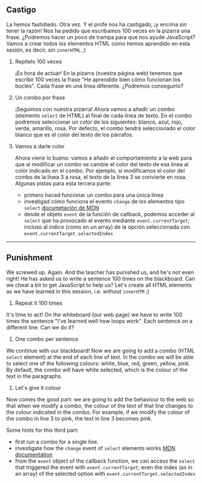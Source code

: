 ## Castigo

La hemos fastidiado. Otra vez. Y el profe nos ha castigado, ¡y encima sin tener la razón! Nos ha pedido que escribamos 100 veces en la pizarra una frase. ¿Podremos hacer un poco de trampa para que nos ayude JavaScript? Vamos a crear todos los elementos HTML como hemos aprendido en esta sesión, es decir, sin `innerHTML` ;)

1. Repítelo 100 veces

   ¡Es hora de actuar! En la pizarra (nuestra página web) tenemos que escribir 100 veces la frase "He aprendido bien cómo funcionan los bucles". Cada frase en una línea diferente. ¿Podremos conseguirlo? 

1. Un combo por frase

   ¡Seguimos con nuestra pizarra! Ahora vamos a añadir un combo (elemento `select` de HTML) al final de cada línea de texto. En el combo podremos seleccionar un color de los siguientes: blanco, azul, rojo, verde, amarillo, rosa. Por defecto, el combo tendrá seleccionado el color blanco que es el color del texto de los párrafos.

1. Vamos a darle color

   Ahora viene lo bueno: vamos a añadir el comportamiento a la web para que al modificar un combo se cambie el color del texto de esa línea al color indicado en el combo. Por ejemplo, si modificamos el color del combo de la línea 3 a rosa, el texto de la línea 3 se convierte en rosa.
   Algunas pistas para esta tercera parte:

   - primero haced funcionar un combo para una única línea
   - investigad cómo funciona el evento `change` de los elementos tipo `select` [documetación de MDN](https://developer.mozilla.org/en-US/docs/Web/API/HTMLElement/change_event)
   - desde el objeto `event` de la función de callback, podemos acceder al `select` que ha provocado el evento mediante `event.currentTarget`; incluso al índice (como en un array) de la opción seleccionada con `event.currentTarget.selectedIndex`

---

## Punishment

We screwed up. Again. And the teacher has punished us, and he's not even right! He has asked us to write a sentence 100 times on the blackboard. Can we cheat a bit to get JavaScript to help us? Let's create all HTML elements as we have learned in this session, i.e. without `innerHTM` ;)

1. Repeat it 100 times

It's time to act! On the whiteboard (our web page) we have to write 100 times the sentence "I've learned well how loops work". Each sentence on a different line. Can we do it?

1. One combo per sentence

We continue with our blackboard! Now we are going to add a combo (HTML `select` element) at the end of each line of text. In the combo we will be able to select one of the following colours: white, blue, red, green, yellow, pink. By default, the combo will have white selected, which is the colour of the text in the paragraphs.

1. Let's give it colour

Now comes the good part: we are going to add the behaviour to the web so that when we modify a combo, the colour of the text of that line changes to the colour indicated in the combo. For example, if we modify the colour of the combo in line 3 to pink, the text in line 3 becomes pink.

Some hints for this third part:

- first run a combo for a single line.
- investigate how the `change` event of `select` elements works [MDN documentation](https://developer.mozilla.org/en-US/docs/Web/API/HTMLElement/change_event)
- from the `event` object of the callback function, we can access the `select` that triggered the event with `event.currentTarget`; even the index (as in an array) of the selected option with `event.currentTarget.selectedIndex`
